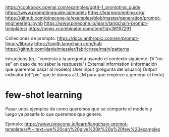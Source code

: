 <https://cookbook.openai.com/examples/gpt4-1_prompting_guide>
<https://www.promptingguide.ai/models>
<https://learnprompting.org/>
<https://github.com/pinecone-io/examples/blob/master/generation/prompt-engineering.ipynb>
<https://www.pinecone.io/learn/langchain-prompt-templates/>
<https://news.ycombinator.com/item?id=36197291>

Colleciones de prompts:
<https://docs.anthropic.com/en/prompt-library/library>
<https://smith.langchain.com/hub>
<https://github.com/danielmiessler/fabric/tree/main/patterns>

Intructions (ej.: "contesta a la pregunta usando el contexto siguiente. Di "no se" en caso de no saber la respuesta")
External information (información que queremos pasar al modelo)
User input (pregunta del usuario)
Output indicator (el "pie" que le damos al LLM para que empiece a generar el texto)

# few-shot learning

Pasar unos ejemplos de como queremos que se comporte el modelo y luego ya pasarle lo que queremos que genere.

Ejemplo:
<https://www.pinecone.io/learn/langchain-prompt-templates/#:~:text=we%20can%20give%20it%20a%20few%20examples>
